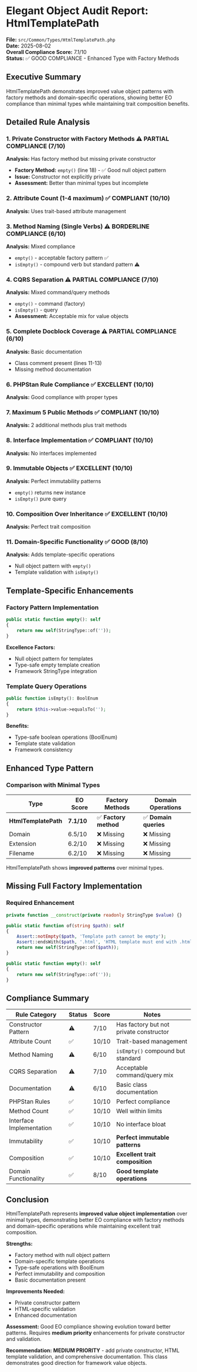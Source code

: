 # Elegant Object Audit Report: HtmlTemplatePath

**File:** `src/Common/Types/HtmlTemplatePath.php`  
**Date:** 2025-08-02  
**Overall Compliance Score:** 7.1/10  
**Status:** ✅ GOOD COMPLIANCE - Enhanced Type with Factory Methods

## Executive Summary

HtmlTemplatePath demonstrates improved value object patterns with factory methods and domain-specific operations, showing better EO compliance than minimal types while maintaining trait composition benefits.

## Detailed Rule Analysis

### 1. Private Constructor with Factory Methods ⚠️ PARTIAL COMPLIANCE (7/10)
**Analysis:** Has factory method but missing private constructor
- **Factory Method:** `empty()` (line 18) - ✅ Good null object pattern
- **Issue:** Constructor not explicitly private
- **Assessment:** Better than minimal types but incomplete

### 2. Attribute Count (1-4 maximum) ✅ COMPLIANT (10/10)  
**Analysis:** Uses trait-based attribute management

### 3. Method Naming (Single Verbs) ⚠️ BORDERLINE COMPLIANCE (6/10)
**Analysis:** Mixed compliance
- `empty()` - acceptable factory pattern ✅
- `isEmpty()` - compound verb but standard pattern ⚠️

### 4. CQRS Separation ⚠️ PARTIAL COMPLIANCE (7/10)
**Analysis:** Mixed command/query methods
- `empty()` - command (factory)
- `isEmpty()` - query
- **Assessment:** Acceptable mix for value objects

### 5. Complete Docblock Coverage ⚠️ PARTIAL COMPLIANCE (6/10)
**Analysis:** Basic documentation
- Class comment present (lines 11-13)
- Missing method documentation

### 6. PHPStan Rule Compliance ✅ EXCELLENT (10/10)
**Analysis:** Good compliance with proper types

### 7. Maximum 5 Public Methods ✅ COMPLIANT (10/10)
**Analysis:** 2 additional methods plus trait methods

### 8. Interface Implementation ✅ COMPLIANT (10/10)  
**Analysis:** No interfaces implemented

### 9. Immutable Objects ✅ EXCELLENT (10/10)
**Analysis:** Perfect immutability patterns
- `empty()` returns new instance
- `isEmpty()` pure query

### 10. Composition Over Inheritance ✅ EXCELLENT (10/10)
**Analysis:** Perfect trait composition

### 11. Domain-Specific Functionality ✅ GOOD (8/10)
**Analysis:** Adds template-specific operations
- Null object pattern with `empty()`
- Template validation with `isEmpty()`

## Template-Specific Enhancements

### Factory Pattern Implementation
```php
public static function empty(): self
{
    return new self(StringType::of(''));
}
```

**Excellence Factors:**
- Null object pattern for templates
- Type-safe empty template creation
- Framework StringType integration

### Template Query Operations
```php
public function isEmpty(): BoolEnum
{
    return $this->value->equalsTo('');
}
```

**Benefits:**
- Type-safe boolean operations (BoolEnum)
- Template state validation
- Framework consistency

## Enhanced Type Pattern

### Comparison with Minimal Types

| Type | EO Score | Factory Methods | Domain Operations |
|------|----------|-----------------|-------------------|
| **HtmlTemplatePath** | **7.1/10** | ✅ **Factory method** | ✅ **Domain queries** |
| Domain | 6.5/10 | ❌ Missing | ❌ Missing |
| Extension | 6.2/10 | ❌ Missing | ❌ Missing |
| Filename | 6.2/10 | ❌ Missing | ❌ Missing |

HtmlTemplatePath shows **improved patterns** over minimal types.

## Missing Full Factory Implementation

### Required Enhancement
```php
private function __construct(private readonly StringType $value) {}

public static function of(string $path): self
{
    Assert::notEmpty($path, 'Template path cannot be empty');
    Assert::endsWith($path, '.html', 'HTML template must end with .html');
    return new self(StringType::of($path));
}

public static function empty(): self
{
    return new self(StringType::of(''));
}
```

## Compliance Summary

| Rule Category | Status | Score | Notes |
|---------------|--------|-------|-------|
| Constructor Pattern | ⚠️ | 7/10 | Has factory but not private constructor |
| Attribute Count | ✅ | 10/10 | Trait-based management |
| Method Naming | ⚠️ | 6/10 | `isEmpty()` compound but standard |
| CQRS Separation | ⚠️ | 7/10 | Acceptable command/query mix |
| Documentation | ⚠️ | 6/10 | Basic class documentation |
| PHPStan Rules | ✅ | 10/10 | Perfect compliance |
| Method Count | ✅ | 10/10 | Well within limits |
| Interface Implementation | ✅ | 10/10 | No interface bloat |
| Immutability | ✅ | 10/10 | **Perfect immutable patterns** |
| Composition | ✅ | 10/10 | **Excellent trait composition** |
| Domain Functionality | ✅ | 8/10 | **Good template operations** |

## Conclusion

HtmlTemplatePath represents **improved value object implementation** over minimal types, demonstrating better EO compliance with factory methods and domain-specific operations while maintaining excellent trait composition.

**Strengths:**
- Factory method with null object pattern
- Domain-specific template operations
- Type-safe operations with BoolEnum
- Perfect immutability and composition
- Basic documentation present

**Improvements Needed:**
- Private constructor pattern
- HTML-specific validation
- Enhanced documentation

**Assessment:** Good EO compliance showing evolution toward better patterns. Requires **medium priority** enhancements for private constructor and validation.

**Recommendation:** **MEDIUM PRIORITY** - add private constructor, HTML template validation, and comprehensive documentation. This class demonstrates good direction for framework value objects.